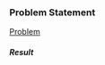 <h3>Problem Statement</h3>

<a href="https://www.codingame.com/ide/160838893853006b2191785886b94168ad1f5cc">Problem</a>

<h5>Result</h5>

